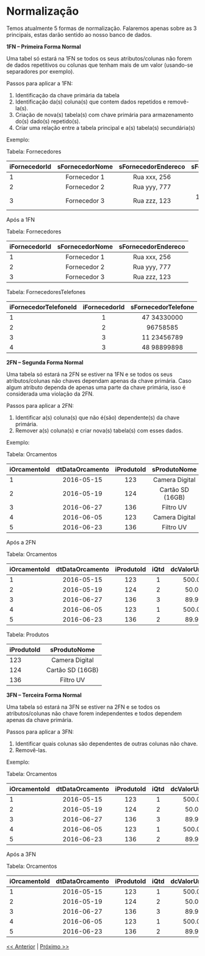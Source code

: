 # Normalização

Temos atualmente 5 formas de normalização. Falaremos apenas sobre as 3 principais, estas darão sentido ao nosso banco de dados.


**1FN – Primeira Forma Normal**

Uma tabel só estará na 1FN se todos os seus atributos/colunas não forem de dados repetitivos ou colunas que tenham mais de um valor (usando-se separadores por exemplo).

Passos para aplicar a 1FN:

1. Identificação da chave primária da tabela
2. Identificação da(s) coluna(s) que contem dados repetidos e removê-la(s).
3. Criação de nova(s) tabela(s) com chave primária para armazenamento do(s) dado(s) repetido(s).
4. Criar uma relação entre a tabela principal e a(s) tabela(s) secundária(s)

Exemplo:

Tabela: Fornecedores

| iFornecedorId  | sFornecedorNome  |  sFornecedorEndereco   |    sFornecedorTelefone    |
| -------------- |:----------------:|:----------------------:|:-------------------------:|
| 1              | Fornecedor 1     |  Rua xxx, 256          | 47 34330000               |
| 2              | Fornecedor 2     |  Rua yyy, 777          | 96758585                  |
| 3              | Fornecedor 3     |  Rua zzz, 123          | 11 23456789 / 48 98899898 |


Após a 1FN


Tabela: Fornecedores

| iFornecedorId  | sFornecedorNome  |  sFornecedorEndereco   |
| -------------- |:----------------:|:----------------------:|
| 1              | Fornecedor 1     |  Rua xxx, 256          |
| 2              | Fornecedor 2     |  Rua yyy, 777          |
| 3              | Fornecedor 3     |  Rua zzz, 123          |


Tabela: FornecedoresTelefones

| iFornecedorTelefoneId  | iFornecedorId  |  sFornecedorTelefone |
| ---------------------- |:--------------:|:--------------------:|
| 1                      | 1              |  47 34330000         |
| 2                      | 2              |  96758585            |
| 3                      | 3              |  11 23456789         |
| 4                      | 3              |  48 98899898         |


**2FN – Segunda Forma Normal**

Uma tabela só estará na 2FN se estiver na 1FN e se todos os seus atributos/colunas não chaves dependam apenas da chave primária. Caso algum atributo dependa de apenas uma parte da chave primária, isso é considerada uma violação da 2FN.

Passos para aplicar a 2FN:

1. Identificar a(s) coluna(s) que não é(são) dependente(s) da chave primária.
2. Remover a(s) coluna(s) e criar nova(s) tabela(s) com esses dados.

Exemplo:

Tabela: Orcamentos

| iOrcamentoId | dtDataOrcamento | iProdutoId |  sProdutoNome    |  iQtd   | dcValorUnitario | dcValorTotal |
| ------------ |:---------------:|:----------:|:----------------:|:-------:|:---------------:|:------------:|
| 1            | 2016-05-15      | 123        | Camera Digital   |  1      |  500.00         | 500.00       |
| 2            | 2016-05-19      | 124        | Cartão SD (16GB) |  2      |  50.00          | 100.00       |
| 3            | 2016-06-27      | 136        | Filtro UV        |  3      |  89.90          | 269.70       |
| 4            | 2016-06-05      | 123        | Camera Digital   |  1      |  500.00         | 500.00       |
| 5            | 2016-06-23      | 136        | Filtro UV        |  2      |  89.90          | 179.80       |

Após a 2FN

Tabela: Orcamentos

| iOrcamentoId | dtDataOrcamento | iProdutoId | iQtd   | dcValorUnitario | dcValorTotal |
| ------------ |:---------------:|:----------:|:------:|:---------------:|:------------:|
| 1            | 2016-05-15      | 123        | 1      |  500.00         | 500.00       |
| 2            | 2016-05-19      | 124        | 2      |  50.00          | 100.00       |
| 3            | 2016-06-27      | 136        | 3      |  89.90          | 269.70       |
| 4            | 2016-06-05      | 123        | 1      |  500.00         | 500.00       |
| 5            | 2016-06-23      | 136        | 2      |  89.90          | 179.80       |


Tabela: Produtos

| iProdutoId | sProdutoNome       |
| ------------ |:----------------:|
| 123          | Camera Digital   |
| 124          | Cartão SD (16GB) |
| 136          | Filtro UV        |


**3FN – Terceira Forma Normal**

Uma tabela só estará na 3FN se estiver na 2FN e se todos os atributos/colunas não chave forem independentes e todos dependem apenas da chave primária.

Passos para aplicar a 3FN:

1. Identificar quais colunas são dependentes de outras colunas não chave.
2. Removê-las.

Exemplo:

Tabela: Orcamentos

| iOrcamentoId | dtDataOrcamento | iProdutoId | iQtd   | dcValorUnitario | dcValorTotal |
| ------------ |:---------------:|:----------:|:------:|:---------------:|:------------:|
| 1            | 2016-05-15      | 123        | 1      |  500.00         | 500.00       |
| 2            | 2016-05-19      | 124        | 2      |  50.00          | 100.00       |
| 3            | 2016-06-27      | 136        | 3      |  89.90          | 269.70       |
| 4            | 2016-06-05      | 123        | 1      |  500.00         | 500.00       |
| 5            | 2016-06-23      | 136        | 2      |  89.90          | 179.80       |

Após a 3FN

Tabela: Orcamentos

| iOrcamentoId | dtDataOrcamento | iProdutoId | iQtd   | dcValorUnitario |
| ------------ |:---------------:|:----------:|:------:|:---------------:|
| 1            | 2016-05-15      | 123        | 1      |  500.00         |
| 2            | 2016-05-19      | 124        | 2      |  50.00          |
| 3            | 2016-06-27      | 136        | 3      |  89.90          |
| 4            | 2016-06-05      | 123        | 1      |  500.00         |
| 5            | 2016-06-23      | 136        | 2      |  89.90          |


[<< Anterior](https://github.com/agenciasys/as-capacita/blob/master/MySQL/README.md#mysql---normaliza%C3%A7%C3%A3o-relacionamentos-e-%C3%8Dndices)
|
[Próximo >>](https://github.com/agenciasys/as-capacita/blob/master/MySQL/Relacionamentos.md#relacionamentos)
